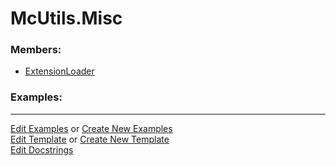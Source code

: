 # <a id="McUtils.Misc">McUtils.Misc</a>
    


### Members:

  - [ExtensionLoader](Misc/ExtensionLoader/ExtensionLoader.md)

### Examples:



___

[Edit Examples](https://github.com/McCoyGroup/References/edit/gh-pages/Documentation/examples/McUtils/Misc.md) or 
[Create New Examples](https://github.com/McCoyGroup/References/new/gh-pages/?filename=Documentation/examples/McUtils/Misc.md) <br/>
[Edit Template](https://github.com/McCoyGroup/References/edit/gh-pages/Documentation/templates/McUtils/Misc.md) or 
[Create New Template](https://github.com/McCoyGroup/References/new/gh-pages/?filename=Documentation/templates/McUtils/Misc.md) <br/>
[Edit Docstrings](https://github.com/McCoyGroup/McUtils/edit/master/Misc/__init__.py?message=Update%20Docs)